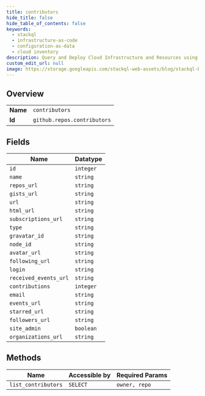 ```yaml
---
title: contributors
hide_title: false
hide_table_of_contents: false
keywords:
  - stackql
  - infrastructure-as-code
  - configuration-as-data
  - cloud inventory
description: Query and Deploy Cloud Infrastructure and Resources using SQL
custom_edit_url: null
image: https://storage.googleapis.com/stackql-web-assets/blog/stackql-blog-post-featured-image.png
---
```

  
    

## Overview
<table><tbody>
<tr><td><b>Name</b></td><td><code>contributors</code></td></tr>
<tr><td><b>Id</b></td><td><code>github.repos.contributors</code></td></tr>
</tbody></table>

## Fields
| Name | Datatype |
| ---- | -------- |
| `id` | `integer` |
| `name` | `string` |
| `repos_url` | `string` |
| `gists_url` | `string` |
| `url` | `string` |
| `html_url` | `string` |
| `subscriptions_url` | `string` |
| `type` | `string` |
| `gravatar_id` | `string` |
| `node_id` | `string` |
| `avatar_url` | `string` |
| `following_url` | `string` |
| `login` | `string` |
| `received_events_url` | `string` |
| `contributions` | `integer` |
| `email` | `string` |
| `events_url` | `string` |
| `starred_url` | `string` |
| `followers_url` | `string` |
| `site_admin` | `boolean` |
| `organizations_url` | `string` |
## Methods
| Name | Accessible by | Required Params |
| ---- | ------------- | --------------- |
| `list_contributors` | `SELECT` | `owner, repo` |
